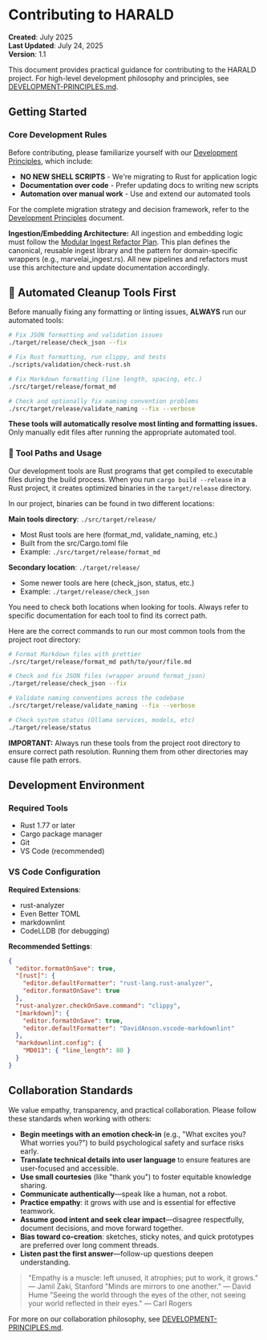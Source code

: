 # Contributing to HARALD

**Created**: July 2025  
**Last Updated**: July 24, 2025  
**Version**: 1.1

This document provides practical guidance for contributing to the HARALD
project. For high-level development philosophy and principles, see
[DEVELOPMENT-PRINCIPLES.md](DEVELOPMENT-PRINCIPLES.md).

## Getting Started

### Core Development Rules

Before contributing, please familiarize yourself with our
[Development Principles](DEVELOPMENT-PRINCIPLES.md), which include:

- **NO NEW SHELL SCRIPTS** - We're migrating to Rust for application logic
- **Documentation over code** - Prefer updating docs to writing new scripts
- **Automation over manual work** - Use and extend our automated tools

For the complete migration strategy and decision framework, refer to the
[Development Principles](DEVELOPMENT-PRINCIPLES.md#-rust-vs-shell-decision-framework)
document.

**Ingestion/Embedding Architecture:** All ingestion and embedding logic must
follow the
[Modular Ingest Refactor Plan](migration/INGEST-MIGRATION-MODULAR-PLAN.md). This
plan defines the canonical, reusable ingest library and the pattern for
domain-specific wrappers (e.g., marvelai_ingest.rs). All new pipelines and
refactors must use this architecture and update documentation accordingly.

## 🔧 Automated Cleanup Tools First

Before manually fixing any formatting or linting issues, **ALWAYS** run our
automated tools:

```bash
# Fix JSON formatting and validation issues
./target/release/check_json --fix

# Fix Rust formatting, run clippy, and tests
./scripts/validation/check-rust.sh

# Fix Markdown formatting (line length, spacing, etc.)
./src/target/release/format_md

# Check and optionally fix naming convention problems
./src/target/release/validate_naming --fix --verbose
```

**These tools will automatically resolve most linting and formatting issues.**
Only manually edit files after running the appropriate automated tool.

### 🔎 Tool Paths and Usage

Our development tools are Rust programs that get compiled to executable files
during the build process. When you run `cargo build --release` in a Rust
project, it creates optimized binaries in the `target/release` directory.

In our project, binaries can be found in two different locations:

**Main tools directory**: `./src/target/release/`

- Most Rust tools are here (format_md, validate_naming, etc.)
- Built from the src/Cargo.toml file
- Example: `./src/target/release/format_md`

**Secondary location**: `./target/release/`

- Some newer tools are here (check_json, status, etc.)
- Example: `./target/release/check_json`

You need to check both locations when looking for tools. Always refer to
specific documentation for each tool to find its correct path.

Here are the correct commands to run our most common tools from the project root
directory:

```bash
# Format Markdown files with prettier
./src/target/release/format_md path/to/your/file.md

# Check and fix JSON files (wrapper around format_json)
./target/release/check_json --fix

# Validate naming conventions across the codebase
./src/target/release/validate_naming --fix --verbose

# Check system status (Ollama services, models, etc)
./target/release/status
```

**IMPORTANT:** Always run these tools from the project root directory to ensure
correct path resolution. Running them from other directories may cause file path
errors.

## Development Environment

### Required Tools

- Rust 1.77 or later
- Cargo package manager
- Git
- VS Code (recommended)

### VS Code Configuration

**Required Extensions**:

- rust-analyzer
- Even Better TOML
- markdownlint
- CodeLLDB (for debugging)

**Recommended Settings**:

```json
{
  "editor.formatOnSave": true,
  "[rust]": {
    "editor.defaultFormatter": "rust-lang.rust-analyzer",
    "editor.formatOnSave": true
  },
  "rust-analyzer.checkOnSave.command": "clippy",
  "[markdown]": {
    "editor.formatOnSave": true,
    "editor.defaultFormatter": "DavidAnson.vscode-markdownlint"
  },
  "markdownlint.config": {
    "MD013": { "line_length": 80 }
  }
}
```

## Collaboration Standards

We value empathy, transparency, and practical collaboration. Please follow these
standards when working with others:

- **Begin meetings with an emotion check-in** (e.g., "What excites you? What
  worries you?") to build psychological safety and surface risks early.
- **Translate technical details into user language** to ensure features are
  user-focused and accessible.
- **Use small courtesies** (like "thank you") to foster equitable knowledge
  sharing.
- **Communicate authentically**—speak like a human, not a robot.
- **Practice empathy**: it grows with use and is essential for effective
  teamwork.
- **Assume good intent and seek clear impact**—disagree respectfully, document
  decisions, and move forward together.
- **Bias toward co-creation**: sketches, sticky notes, and quick prototypes are
  preferred over long comment threads.
- **Listen past the first answer**—follow-up questions deepen understanding.

> "Empathy is a muscle: left unused, it atrophies; put to work, it grows." —
> Jamil Zaki, Stanford "Minds are mirrors to one another." — David Hume "Seeing
> the world through the eyes of the other, not seeing your world reflected in
> their eyes." — Carl Rogers

For more on our collaboration philosophy, see
[DEVELOPMENT-PRINCIPLES.md](DEVELOPMENT-PRINCIPLES.md).
